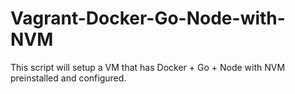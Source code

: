 # Vagrant-Docker-Go-Node-with-NVM
This script will setup a VM that has Docker + Go + Node with NVM preinstalled and configured.
